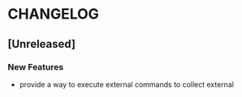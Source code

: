 # CHANGELOG


## [Unreleased]

### New Features
- provide a way to execute external commands to collect external






